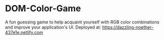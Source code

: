 # DOM-Color-Game

A fun guessing game to help acquaint yourself with RGB color combinations and improve your application's UI.
Deployed at:  https://dazzling-noether-437e1e.netlify.com
